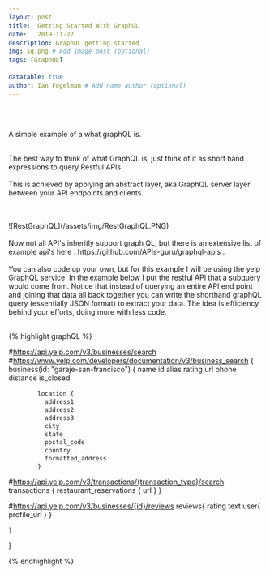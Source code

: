 ```yaml
---
layout: post
title:  Getting Started With GraphQL
date:   2019-11-22
description: GraphQL getting started
img: sq.png # Add image post (optional)
tags: [GraphQL]

datatable: true
author: Ian Fogelman # Add name author (optional)
---
```

<meta property="og:title" content="Getting Started With GraphQL">
<meta property="og:description" content="A blog by Ian Fogelman.">
<meta property="og:image" content="https://repository-images.githubusercontent.com/190807493/a3610e80-bed1-11e9-87ac-2a4f0aa3b2ee">
<meta property="og:url" content="https://repository-images.githubusercontent.com/190807493/a3610e80-bed1-11e9-87ac-2a4f0aa3b2ee">

<br>
<br>

A simple example of a what graphQL is.
<br>
<br>

The best way to think of what GraphQL is, just think of it as short hand expressions to query Restful APIs.
<br>
<br>
This is achieved by applying an abstract layer, aka GraphQL server layer between your API endpoints and clients.

<br>
<br>
![RestGraphQL](/assets/img/RestGraphQL.PNG)
<br>
<br>
Now not all API's inheritly support graph QL, but there is an extensive list of example api's here : https://github.com/APIs-guru/graphql-apis .

<br>
<br>
You can also code up your own, but for this example I will be using the yelp GraphQL service.
In the example below I put the restful API that a subquery would come from. Notice that instead of querying an entire API end point and joining that data all back together you can write the shorthand graphQL query (essentially JSON format) to extract your data. The idea is efficiency behind your efforts, doing more with less code.

<br>
<br>

{% highlight graphQL %}

#https://api.yelp.com/v3/businesses/search
#https://www.yelp.com/developers/documentation/v3/business_search
{
    business(id: "garaje-san-francisco") {
        name
        id
        alias
        rating
        url
        phone
    		distance
    		is_closed
    
    		location {
    		  address1
    		  address2
    		  address3
    		  city
    		  state
    		  postal_code
    		  country
    		  formatted_address
    		}
    
#https://api.yelp.com/v3/transactions/{transaction_type}/search
    transactions
    {
      restaurant_reservations {
        url
      }
    }
    
#https://api.yelp.com/v3/businesses/{id}/reviews
    reviews{
      rating
      text
      user{
        profile_url
      }
    }
    
    }  
}

{% endhighlight %}
